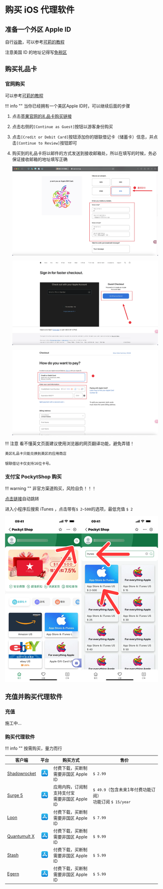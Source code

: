 # 购买 iOS 代理软件

## 准备一个外区 Apple ID

自行[谷歌](https://www.google.com/search?q=美国Apple+id注册教程)，可以参考[可莉的教程](https://getupnote.com/share/notes/zSn1ShBmzNYISKcTgjXE5oHMrNf2/8eefb202-a766-4e5f-9253-822036c2fe1e)

注意美国 ID 的地址记得写[免税区](https://www.meiguodizhi.com/usa-address/oregon)



## 购买礼品卡

### 官网购买

可以参考[可莉的教程](https://getupnote.com/share/notes/zSn1ShBmzNYISKcTgjXE5oHMrNf2/2a3512b3-ba6b-4a6e-8e9c-973fe337430b)


!!! info ""
    当你已经拥有一个美区Apple ID时，可以继续后面的步骤

1. 点击[苹果官网的礼品卡购买链接](https://www.apple.com/shop/buy-giftcard/giftcard) 

2. 点击右侧的`[Continue as Guest]`按钮以游客身份购买

3. 点击`[Credit or Debit Card]`按钮添加你的银联借记卡（储蓄卡）信息，并点击`[Continue to Review]`按钮即可

4. 购买到的礼品卡将以邮件的方式发送到接收邮箱处，所以在填写的时候，务必保证接收邮箱的地址填写正确

   ![buy1](../proxytool/Photo/2.webp)

   ![buy2](../proxytool/Photo/3.webp)

   ![buy3](../proxytool/Photo/4.webp)

!!! 注意
    看不懂英文页面建议使用浏览器的网页翻译功能，避免弄错！

    美区礼品卡只能兑换到美区的应用商店

    银联借记卡仅支持16位卡号。


### 支付宝 PockytShop 购买

!!! warning ""
    非官方渠道购买，风险自负！！！

[点击链接](alipays://platformapi/startapp?appId=2021003191605547)自动跳转

进入小程序后搜索 iTunes ，点击带有`$ 2~500`的选项，最低充值 `$ 2`

   ![buy](../proxytool/Photo/1.webp)

## 充值并购买代理软件

### 充值

施工中...

### 购买代理软件

!!! info ""
    按需购买，量力而行

| 客户端  | 平台  | 购买方式   | 售价  |
| ------ | ----------- | --------------------------------------------------------------- | ------- |
| [Shadowrocket](https://apps.apple.com/us/app/shadowrocket/id932747118)     | <a href="https://apps.apple.com/us/app/shadowrocket/id932747118"><img width="32" src="https://raw.githubusercontent.com/Repcz/Repcz.github.io/main/docs/assets/icons/app_store.svg"/></a>             | 付费下载，买断制<br />需要非国区 Apple ID        | `$ 2.99` |
| [Surge 5](https://apps.apple.com/us/app/surge-5/id1442620678)              | <a href="https://apps.apple.com/us/app/surge-5/id1442620678"><img width="32" src="https://raw.githubusercontent.com/Repcz/Repcz.github.io/main/docs/assets/icons/app_store.svg"/></a>                 | 应用内购，订阅制<br />支持支付宝<br />需要非国区 Apple ID        | `$ 49.9`（包含未来1年付费功能订阅）<br /> 功能订阅 `$ 15/year` |
| [Loon](https://apps.apple.com/us/app/loon/id1373567447)                    | <a href="https://apps.apple.com/us/app/loon/id1373567447"><img width="32" src="https://raw.githubusercontent.com/Repcz/Repcz.github.io/main/docs/assets/icons/app_store.svg"/></a>                    | 付费下载，买断制<br />需要非国区 Apple ID        | `$ 7.99` |
| [Quantumult X](https://apps.apple.com/us/app/quantumult-x/id1443988620)    | <a href="https://apps.apple.com/us/app/quantumult-x/id1443988620"><img width="32" src="https://raw.githubusercontent.com/Repcz/Repcz.github.io/main/docs/assets/icons/app_store.svg"/></a>            | 付费下载，买断制<br />需要非国区 Apple ID        | `$ 9.99` | 
| [Stash](https://apps.apple.com/us/app/stash-rule-based-proxy/id1596063349) | <a href="https://apps.apple.com/us/app/stash-rule-based-proxy/id1596063349"><img width="32" src="https://raw.githubusercontent.com/Repcz/Repcz.github.io/main/docs/assets/icons/app_store.svg"/></a>  | 付费下载，买断制<br />需要非国区 Apple ID        | `$ 5.99` | 
| [Egern](https://apps.apple.com/us/app/egern/id1616105820) | <a href="https://apps.apple.com/us/app/egern/id1616105820"><img width="32" src="https://raw.githubusercontent.com/Repcz/Repcz.github.io/main/docs/assets/icons/app_store.svg"/></a>  | 付费下载，买断制<br />需要非国区 Apple ID        | `$ 5.99` | 